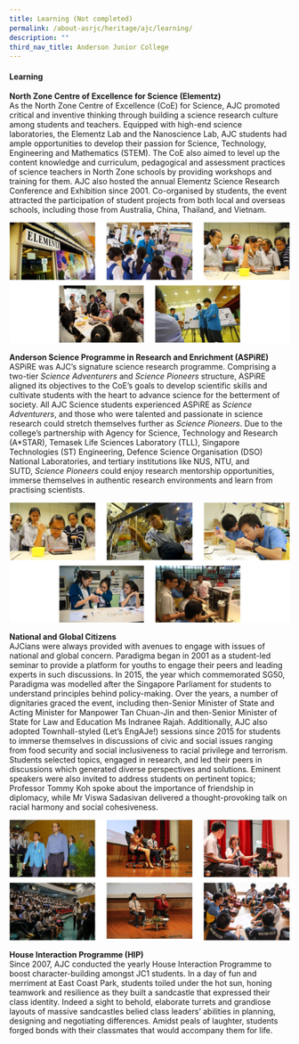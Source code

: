 ```yaml
---
title: Learning (Not completed)
permalink: /about-asrjc/heritage/ajc/learning/
description: ""
third_nav_title: Anderson Junior College
---
```

#### Learning

**North Zone Centre of Excellence for Science (Elementz)**  
As the North Zone Centre of Excellence (CoE) for Science, AJC promoted critical and inventive thinking through building a science research culture among students and teachers. Equipped with high-end science laboratories, the Elementz Lab and the Nanoscience Lab, AJC students had ample opportunities to develop their passion for Science, Technology, Engineering and Mathematics (STEM). The CoE also aimed to level up the content knowledge and curriculum, pedagogical and assessment practices of science teachers in North Zone schools by providing workshops and training for them. AJC also hosted the annual Elementz Science Research Conference and Exhibition since 2001. Co-organised by students, the event attracted the participation of student projects from both local and overseas schools, including those from Australia, China, Thailand, and Vietnam.

![](/images/AJC%20Learning%201.jpg)

**Anderson Science Programme in Research and Enrichment (ASPiRE)**  
ASPiRE was AJC’s signature science research programme. Comprising a two-tier _Science Adventurers_ and _Science Pioneers_ structure, ASPiRE aligned its objectives to the CoE’s goals to develop scientific skills and cultivate students with the heart to advance science for the betterment of society. All AJC Science students experienced ASPiRE as _Science Adventurers_, and those who were talented and passionate in science research could stretch themselves further as _Science Pioneers_. Due to the college’s partnership with Agency for Science, Technology and Research (A\*STAR), Temasek Life Sciences Laboratory (TLL), Singapore Technologies (ST) Engineering, Defence Science Organisation (DSO) National Laboratories, and tertiary institutions like NUS, NTU, and SUTD, _Science Pioneers_ could enjoy research mentorship opportunities, immerse themselves in authentic research environments and learn from practising scientists.

![](/images/AJC%20Learning%202.jpg)

**National and Global Citizens**  
AJCians were always provided with avenues to engage with issues of national and global concern. Paradigma began in 2001 as a student-led seminar to provide a platform for youths to engage their peers and leading experts in such discussions. In 2015, the year which commemorated SG50, Paradigma was modelled after the Singapore Parliament for students to understand principles behind policy-making. Over the years, a number of dignitaries graced the event, including then-Senior Minister of State and Acting Minister for Manpower Tan Chuan-Jin and then-Senior Minister of State for Law and Education Ms Indranee Rajah. Additionally, AJC also adopted Townhall-styled (Let’s EngAJe!) sessions since 2015 for students to immerse themselves in discussions of civic and social issues ranging from food security and social inclusiveness to racial privilege and terrorism. Students selected topics, engaged in research, and led their peers in discussions which generated diverse perspectives and solutions. Eminent speakers were also invited to address students on pertinent topics; Professor Tommy Koh spoke about the importance of friendship in diplomacy, while Mr Viswa Sadasivan delivered a thought-provoking talk on racial harmony and social cohesiveness.

![](/images/AJC%20Learning%203.jpg)

**House Interaction Programme (HIP)**  
Since 2007, AJC conducted the yearly House Interaction Programme to boost character-building amongst JC1 students. In a day of fun and merriment at East Coast Park, students toiled under the hot sun, honing teamwork and resilience as they built a sandcastle that expressed their class identity. Indeed a sight to behold, elaborate turrets and grandiose layouts of massive sandcastles belied class leaders’ abilities in planning, designing and negotiating differences. Amidst peals of laughter, students forged bonds with their classmates that would accompany them for life.